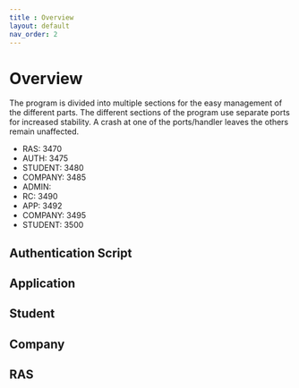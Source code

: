 ```yaml
---
title : Overview
layout: default
nav_order: 2
---
```

# Overview
The program is divided into multiple sections for the easy management of the different parts. The different sections of the program use separate ports for increased stability. A crash at one of the ports/handler leaves the others remain unaffected.

- RAS: 3470
-  AUTH: 3475
-  STUDENT: 3480
-  COMPANY: 3485
-  ADMIN:
-    RC: 3490
-    APP: 3492
-    COMPANY: 3495
-    STUDENT: 3500

## Authentication Script
## Application
## Student
## Company
## RAS
